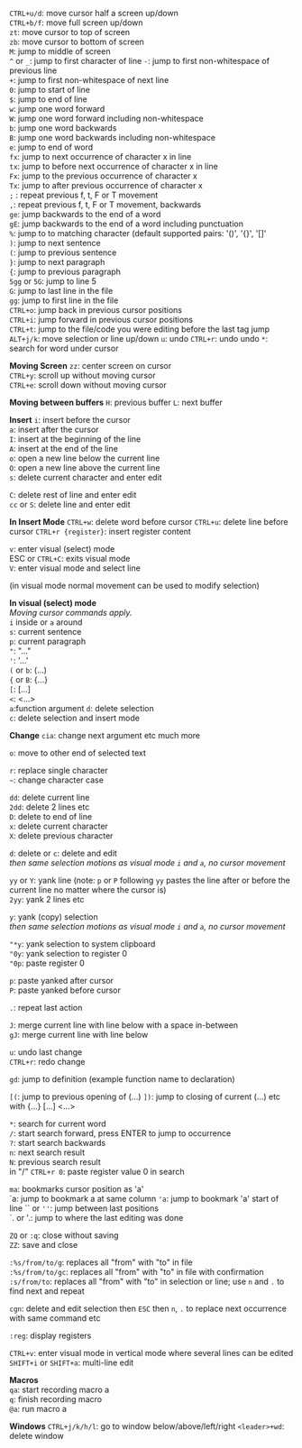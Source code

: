`CTRL+u/d`: move cursor half a screen up/down  
`CTRL+b/f`: move full screen up/down  
`zt`: move cursor to top of screen  
`zb`: move cursor to bottom of screen  
`M`: jump to middle of screen  
`^` or `_`: jump to first character of line
`-`: jump to first non-whitespace of previous line  
`+`: jump to first non-whitespace of next line  
`0`: jump to start of line  
`$`: jump to end of line  
`w`: jump one word forward  
`W`: jump one word forward including non-whitespace  
`b`: jump one word backwards  
`B`: jump one word backwards including non-whitespace  
`e`: jump to end of word  
`fx`: jump to next occurrence of character x in line   
`tx`: jump to before next occurrence of character x in line  
`Fx`: jump to the previous occurrence of character x  
`Tx`: jump to after previous occurrence of character x  
`;` : repeat previous f, t, F or T movement  
`,`: repeat previous f, t, F or T movement, backwards  
`ge`: jump backwards to the end of a word  
`gE`: jump backwards to the end of a word including punctuation  
`%`: jump to to matching character (default supported pairs: '()', '{}', '[]'  
`)`: jump to next sentence  
`(`: jump to previous sentence  
`}`: jump to next paragraph  
`{`: jump to previous paragraph  
`5gg` or `5G`: jump to line 5  
`G`: jump to last line in the file  
`gg`: jump to first line in the file  
`CTRL+o`: jump back in previous cursor positions  
`CTRL+i`: jump forward in previous cursor positions  
`CTRL+t`: jump to the file/code you were editing before the last tag jump  
`ALT+j/k`: move selection or line up/down
`u`: undo
`CTRL+r`: undo undo
`*`: search for word under cursor

**Moving Screen**
`zz`: center screen on cursor  
`CTRL+y`: scroll up without moving cursor  
`CTRL+e`: scroll down without moving cursor  

**Moving between buffers**
`H`: previous buffer
`L`: next buffer

**Insert**
`i`: insert before the cursor  
`a`: insert after the cursor  
`I`: insert at the beginning of the line  
`A`: insert at the end of the line  
`o`: open a new line below the current line  
`O`: open a new line above the current line  
`s`: delete current character and enter edit

`C`: delete rest of line and enter edit  
`cc` or `S`: delete line and enter edit  

**In Insert Mode**
`CTRL+w`: delete word before cursor
`CTRL+u`: delete line before cursor
`CTRL+r {register}`: insert register content

`v`: enter visual (select) mode  
ESC or `CTRL+C`: exits visual mode  
`V`: enter visual mode and select line  

(in visual mode normal movement can be used to modify selection)

**In visual (select) mode**  
*Moving cursor commands apply.*  
	`i` inside   or   `a` around  
		`s`: current sentence  
		`p`: current paragraph  
		`"`: "..."  
		`'`: '...'  
		`(` or `b`: (...)  
		`{` or `B`: {...}  
		`[`: [...]  
		`<`: <...>  
		`a`:function argument
	`d`: delete selection  
	`c`: delete selection and insert mode  

**Change**
`cia`: change next argument
   etc much more

`o`: move to other end of selected text  

`r`: replace single character  
`~`: change character case

`dd`: delete current line  
`2dd`: delete 2 lines etc  
`D`: delete to end of line  
`x`: delete current character  
`X`: delete previous character

`d`: delete   or   `c`: delete and edit  
*then same selection motions as visual mode `i` and `a`, no cursor movement*  

`yy` or `Y`: yank line (note: `p` or `P` following `yy` pastes the line after or before the current line no matter where the cursor is)  
`2yy`: yank 2 lines etc  

`y`: yank (copy) selection  
*then same selection motions as visual mode `i` and `a`, no cursor movement*  

`"*y`: yank selection to system clipboard  
`"0y`: yank selection to register 0  
`"0p`: paste register 0  

`p`: paste yanked after cursor  
`P`: paste yanked before cursor  

`.`: repeat last action  

`J`: merge current line with line below with a space in-between  
`gJ`: merge current line with line below  

`u`: undo last change  
`CTRL+r`: redo change  

`gd`: jump to definition (example function name to declaration)  

`[(`: jump to previous opening of (...)
`])`: jump to closing of current (...)
etc with {...} [...] <...>

`*`: search for current word  
`/`: start search forward, press ENTER to jump to occurrence  
`?`: start search backwards  
`n`: next search result  
`N`: previous search result  
in "/" `CTRL+r 0`: paste register value 0 in search

`ma`: bookmarks cursor position as 'a'  
\`a: jump to bookmark a at same column
`'a`: jump to bookmark 'a'  start of line
\`\` or `''`: jump between last positions  
\`. or '.: jump to where the last editing was done  

`ZQ` or `:q`: close without saving  
`ZZ`: save and close  

`:%s/from/to/g`: replaces all "from" with "to" in file  
`:%s/from/to/gc`: replaces all "from" with "to" in file with confirmation  
`:s/from/to`: replaces all "from" with "to" in selection or line; use `n` and `.` to find next and repeat  

`cgn`: delete and edit selection then `ESC` then `n`, `.` to replace next occurrence with same command etc

`:reg`: display registers

`CTRL+v`: enter visual mode in vertical mode where several lines can be edited  
`SHIFT+i` or `SHIFT+a`: multi-line edit

**Macros**  
`qa`: start recording macro a  
`q`: finish recording macro  
`@a`: run macro a

**Windows**
`CTRL+j/k/h/l`: go to window below/above/left/right
`<leader>+wd`: delete window

